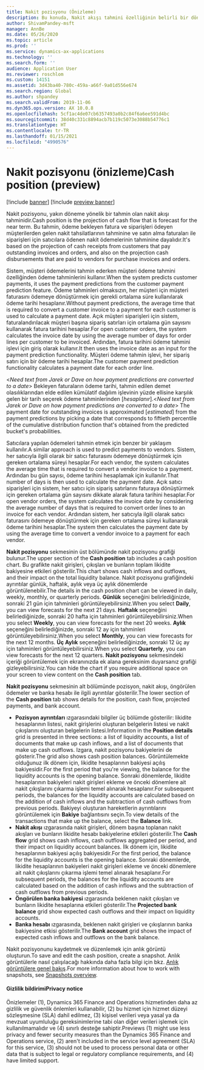 ```yaml
---
title: Nakit pozisyonu (Önizleme)
description: Bu konuda, Nakit akışı tahmini özelliğinin belirli bir dönem için bir kuruluşun nakit pozisyonunu nasıl tahmin ettiği açıklanmaktadır. Ayrıca, farklı dönemlerin tahminlerini göstermek için kullanılabilen seçenekler de açıklanmıştır.
author: ShivamPandey-msft
manager: AnnBe
ms.date: 05/26/2020
ms.topic: article
ms.prod: ''
ms.service: dynamics-ax-applications
ms.technology: ''
ms.search.form: ''
audience: Application User
ms.reviewer: roschlom
ms.custom: 14151
ms.assetid: 3d43ba40-780c-459a-a66f-9a01d556e674
ms.search.region: Global
ms.author: shpandey
ms.search.validFrom: 2019-11-06
ms.dyn365.ops.version: AX 10.0.8
ms.openlocfilehash: 5cf1ac4de07cb6357493a0b2c84f6a6ee591d4bc
ms.sourcegitcommit: 38d40c331c8894acb7b119c5073e3088b54776c1
ms.translationtype: HT
ms.contentlocale: tr-TR
ms.lasthandoff: 01/15/2021
ms.locfileid: "4990576"
---
```

# <a name="cash-position-preview"></a><span data-ttu-id="0eaff-104">Nakit pozisyonu (önizleme)</span><span class="sxs-lookup"><span data-stu-id="0eaff-104">Cash position (preview)</span></span>

[!include [banner](../includes/banner.md)]
[!include [preview banner](../includes/preview-banner.md)]

<span data-ttu-id="0eaff-105">Nakit pozisyonu, yakın döneme yönelik bir tahmin olan nakit akışı tahminidir.</span><span class="sxs-lookup"><span data-stu-id="0eaff-105">Cash position is the projection of cash flow that is forecast for the near term.</span></span> <span data-ttu-id="0eaff-106">Bu tahmin, ödeme bekleyen fatura ve siparişleri ödeyen müşterilerden gelen nakit tahsilatlarının tahminine ve satın alma faturaları ile siparişleri için satıcılara ödenen nakit ödemelerinin tahminine dayalıdır.</span><span class="sxs-lookup"><span data-stu-id="0eaff-106">It's based on the projection of cash receipts from customers that pay outstanding invoices and orders, and also on the projection cash disbursements that are paid to vendors for purchase invoices and orders.</span></span>

<span data-ttu-id="0eaff-107">Sistem, müşteri ödemelerini tahmin ederken müşteri ödeme tahmini özelliğinden ödeme tahminlerini kullanır.</span><span class="sxs-lookup"><span data-stu-id="0eaff-107">When the system predicts customer payments, it uses the payment predictions from the customer payment prediction feature.</span></span> <span data-ttu-id="0eaff-108">Ödeme tahminleri olmaksızın, her müşteri için müşteri faturasını ödemeye dönüştürmek için gerekli ortalama süre kullanılarak ödeme tarihi hesaplanır.</span><span class="sxs-lookup"><span data-stu-id="0eaff-108">Without payment predictions, the average time that is required to convert a customer invoice to a payment for each customer is used to calculate a payment date.</span></span> <span data-ttu-id="0eaff-109">Açık müşteri siparişleri için sistem, faturalandırılacak müşteri başına sipariş satırları için ortalama gün sayısını kullanarak fatura tarihini hesaplar.</span><span class="sxs-lookup"><span data-stu-id="0eaff-109">For open customer orders, the system calculates the invoice date by using the average number of days for order lines per customer to be invoiced.</span></span> <span data-ttu-id="0eaff-110">Ardından, fatura tarihini ödeme tahmini işlevi için giriş olarak kullanır.</span><span class="sxs-lookup"><span data-stu-id="0eaff-110">It then uses the invoice date as an input for the payment prediction functionality.</span></span> <span data-ttu-id="0eaff-111">Müşteri ödeme tahmin işlevi, her sipariş satırı için bir ödeme tarihi hesaplar.</span><span class="sxs-lookup"><span data-stu-id="0eaff-111">The customer payment prediction functionality calculates a payment date for each order line.</span></span> 

<span data-ttu-id="0eaff-112"><*Need text from Jarek or Dave on how payment predictions are converted to a date*> Bekleyen faturaların ödeme tarihi, tahmin edilen demet olasılıklarından elde edilen kümülatif dağılım işlevinin yüzde ellisine karşılık gelen bir tarih seçerek ödeme tahminlerinden [*hesaplanır*].</span><span class="sxs-lookup"><span data-stu-id="0eaff-112"><*Need text from Jarek or Dave on how payment predictions are converted to a date*> The payment date for outstanding invoices is approximated [*estimated*] from the payment predictions by picking a date that corresponds to fiftieth percentile of the cumulative distribution function that's obtained from the predicted bucket's probabilities.</span></span>

<span data-ttu-id="0eaff-113">Satıcılara yapılan ödemeleri tahmin etmek için benzer bir yaklaşım kullanılır.</span><span class="sxs-lookup"><span data-stu-id="0eaff-113">A similar approach is used to predict payments to vendors.</span></span> <span data-ttu-id="0eaff-114">Sistem, her satıcıyla ilgili olarak bir satıcı faturasını ödemeye dönüştürmek için gereken ortalama süreyi hesaplar.</span><span class="sxs-lookup"><span data-stu-id="0eaff-114">For each vendor, the system calculates the average time that is required to convert a vendor invoice to a payment.</span></span> <span data-ttu-id="0eaff-115">Ardından bu gün sayısı, ödeme tarihini hesaplamak için kullanılır.</span><span class="sxs-lookup"><span data-stu-id="0eaff-115">That number of days is then used to calculate the payment date.</span></span> <span data-ttu-id="0eaff-116">Açık satıcı siparişleri için sistem, her satıcı için sipariş satırlarını faturaya dönüştürmek için gereken ortalama gün sayısını dikkate alarak fatura tarihini hesaplar.</span><span class="sxs-lookup"><span data-stu-id="0eaff-116">For open vendor orders, the system calculates the invoice date by considering the average number of days that is required to convert order lines to an invoice for each vendor.</span></span> <span data-ttu-id="0eaff-117">Ardından sistem, her satıcıyla ilgili olarak satıcı faturasını ödemeye dönüştürmek için gereken ortalama süreyi kullanarak ödeme tarihini hesaplar.</span><span class="sxs-lookup"><span data-stu-id="0eaff-117">The system then calculates the payment date by using the average time to convert a vendor invoice to a payment for each vendor.</span></span>

<span data-ttu-id="0eaff-118">**Nakit pozisyonu** sekmesinin üst bölümünde nakit pozisyonu grafiği bulunur.</span><span class="sxs-lookup"><span data-stu-id="0eaff-118">The upper section of the **Cash position** tab includes a cash position chart.</span></span> <span data-ttu-id="0eaff-119">Bu grafikte nakit girişleri, çıkışları ve bunların toplam likidite bakiyesine etkileri gösterilir.</span><span class="sxs-lookup"><span data-stu-id="0eaff-119">This chart shows cash inflows and outflows, and their impact on the total liquidity balance.</span></span> <span data-ttu-id="0eaff-120">Nakit pozisyonu grafiğindeki ayrıntılar günlük, haftalık, aylık veya üç aylık dönemlerde görüntülenebilir.</span><span class="sxs-lookup"><span data-stu-id="0eaff-120">The details in the cash position chart can be viewed in daily, weekly, monthly, or quarterly periods.</span></span> <span data-ttu-id="0eaff-121">**Günlük** seçeneğini belirlediğinizde, sonraki 21 gün için tahminleri görüntüleyebilirsiniz.</span><span class="sxs-lookup"><span data-stu-id="0eaff-121">When you select **Daily**, you can view forecasts for the next 21 days.</span></span> <span data-ttu-id="0eaff-122">**Haftalık** seçeneğini belirlediğinizde, sonraki 20 hafta için tahminleri görüntüleyebilirsiniz.</span><span class="sxs-lookup"><span data-stu-id="0eaff-122">When you select **Weekly**, you can view forecasts for the next 20 weeks.</span></span> <span data-ttu-id="0eaff-123">**Aylık** seçeneğini belirlediğinizde, sonraki 12 ay için tahminleri görüntüleyebilirsiniz.</span><span class="sxs-lookup"><span data-stu-id="0eaff-123">When you select **Monthly**, you can view forecasts for the next 12 months.</span></span> <span data-ttu-id="0eaff-124">**Üç Aylık** seçeneğini belirlediğinizde, sonraki 12 üç ay için tahminleri görüntüleyebilirsiniz.</span><span class="sxs-lookup"><span data-stu-id="0eaff-124">When you select **Quarterly**, you can view forecasts for the next 12 quarters.</span></span> <span data-ttu-id="0eaff-125">**Nakit pozisyonu** sekmesindeki içeriği görüntülemek için ekranınızda ek alana gereksinim duyarsanız grafiği gizleyebilirsiniz.</span><span class="sxs-lookup"><span data-stu-id="0eaff-125">You can hide the chart if you require additional space on your screen to view content on the **Cash position** tab.</span></span>

<span data-ttu-id="0eaff-126">**Nakit pozisyonu** sekmesinin alt bölümünde pozisyon, nakit akışı, öngörülen ödemeler ve banka hesabı ile ilgili ayrıntılar gösterilir.</span><span class="sxs-lookup"><span data-stu-id="0eaff-126">The lower section of the **Cash position** tab shows details for the position, cash flow, projected payments, and bank account.</span></span>

- <span data-ttu-id="0eaff-127">**Pozisyon ayrıntıları** ızgarasındaki bilgiler üç bölümde gösterilir: likidite hesaplarının listesi, nakit girişlerini oluşturan belgelerin listesi ve nakit çıkışlarını oluşturan belgelerin listesi.</span><span class="sxs-lookup"><span data-stu-id="0eaff-127">Information in the **Position details** grid is presented in three sections: a list of liquidity accounts, a list of documents that make up cash inflows, and a list of documents that make up cash outflows.</span></span> <span data-ttu-id="0eaff-128">Izgara, nakit pozisyonu bakiyelerini de gösterir.</span><span class="sxs-lookup"><span data-stu-id="0eaff-128">The grid also shows cash position balances.</span></span> <span data-ttu-id="0eaff-129">Görüntülemekte olduğunuz ilk dönem için, likidite hesaplarının bakiyesi açılış bakiyesidir.</span><span class="sxs-lookup"><span data-stu-id="0eaff-129">For the first period that you're viewing, the balance for the liquidity accounts is the opening balance.</span></span> <span data-ttu-id="0eaff-130">Sonraki dönemlerde, likidite hesaplarının bakiyeleri nakit girişleri ekleme ve önceki dönemlere ait nakit çıkışlarını çıkarma işlemi temel alınarak hesaplanır.</span><span class="sxs-lookup"><span data-stu-id="0eaff-130">For subsequent periods, the balances for the liquidity accounts are calculated based on the addition of cash inflows and the subtraction of cash outflows from previous periods.</span></span> <span data-ttu-id="0eaff-131">Bakiyeyi oluşturan hareketlerin ayrıntılarını görüntülemek için **Bakiye** bağlantısını seçin.</span><span class="sxs-lookup"><span data-stu-id="0eaff-131">To view details of the transactions that make up the balance, select the **Balance** link.</span></span>
- <span data-ttu-id="0eaff-132">**Nakit akışı** ızgarasında nakit girişleri, dönem başına toplanan nakit akışları ve bunların likidite hesabı bakiyelerine etkileri gösterilir.</span><span class="sxs-lookup"><span data-stu-id="0eaff-132">The **Cash flow** grid shows cash inflows, cash outflows aggregated per period, and their impact on liquidity account balances.</span></span> <span data-ttu-id="0eaff-133">İlk dönem için, likidite hesaplarının bakiyesi açılış bakiyesidir.</span><span class="sxs-lookup"><span data-stu-id="0eaff-133">For the first period, the balance for the liquidity accounts is the opening balance.</span></span> <span data-ttu-id="0eaff-134">Sonraki dönemlerde, likidite hesaplarının bakiyeleri nakit girişleri ekleme ve önceki dönemlere ait nakit çıkışlarını çıkarma işlemi temel alınarak hesaplanır.</span><span class="sxs-lookup"><span data-stu-id="0eaff-134">For subsequent periods, the balances for the liquidity accounts are calculated based on the addition of cash inflows and the subtraction of cash outflows from previous periods.</span></span>
- <span data-ttu-id="0eaff-135">**Öngörülen banka bakiyesi** ızgarasında beklenen nakit çıkışları ve bunların likidite hesaplarına etkileri gösterilir.</span><span class="sxs-lookup"><span data-stu-id="0eaff-135">The **Projected bank balance** grid show expected cash outflows and their impact on liquidity accounts.</span></span>
- <span data-ttu-id="0eaff-136">**Banka hesabı** ızgarasında, beklenen nakit girişleri ve çıkışlarının banka bakiyesine etkisi gösterilir.</span><span class="sxs-lookup"><span data-stu-id="0eaff-136">The **Bank account** grid shows the impact of expected cash inflows and outflows on the bank balance.</span></span>

<span data-ttu-id="0eaff-137">Nakit pozisyonunu kaydetmek ve düzenlemek için anlık görüntü oluşturun.</span><span class="sxs-lookup"><span data-stu-id="0eaff-137">To save and edit the cash position, create a snapshot.</span></span> <span data-ttu-id="0eaff-138">Anlık görüntülerle nasıl çalışılacağı hakkında daha fazla bilgi için bkz. [Anlık görüntülere genel bakış](payment-snapshots.md).</span><span class="sxs-lookup"><span data-stu-id="0eaff-138">For more information about how to work with snapshots, see [Snapshots overview](payment-snapshots.md).</span></span>

#### <a name="privacy-notice"></a><span data-ttu-id="0eaff-139">Gizlilik bildirimi</span><span class="sxs-lookup"><span data-stu-id="0eaff-139">Privacy notice</span></span>
<span data-ttu-id="0eaff-140">Önizlemeler (1), Dynamics 365 Finance and Operations hizmetinden daha az gizlilik ve güvenlik önlemleri kullanabilir, (2) bu hizmet için hizmet düzeyi sözleşmesine (SLA) dahil edilmez, (3) kişisel verileri veya yasal ya da mevzuat uyumluluğu gereksinimlerine tabi olan diğer verileri işlemek için kullanılmamalıdır ve (4) sınırlı desteğe sahiptir.</span><span class="sxs-lookup"><span data-stu-id="0eaff-140">Previews (1) might use less privacy and fewer security measures than the Dynamics 365 Finance and Operations service, (2) aren't included in the service level agreement (SLA) for this service, (3) should not be used to process personal data or other data that is subject to legal or regulatory compliance requirements, and (4) have limited support.</span></span>
